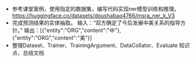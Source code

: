 * 参考课堂案例，使用指定的数据集，编写代码实现ner模型训练和推理。
  https://huggingface.co/datasets/doushabao4766/msra_ner_k_V3
* 完成预测结果的实体抽取。
  输入：“双方确定了今后发展中美关系的指导方针。”
  输出：[{"entity":"ORG","content":"中"},{"entity":"ORG","content":"美"}]
* 整理Dataset、Trainer、TrainingArgument、DataCollator、Evaluate 知识点，总结文档
